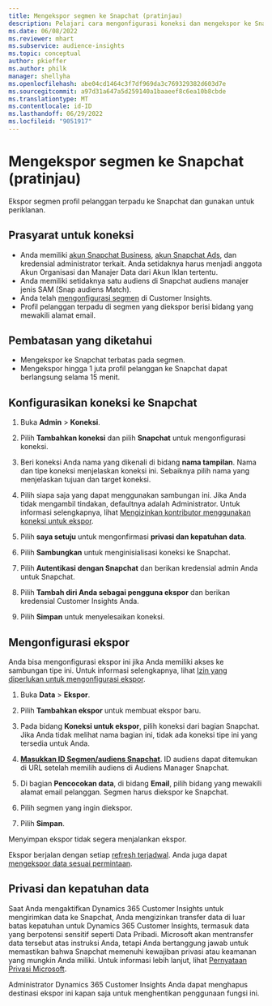 ```yaml
---
title: Mengekspor segmen ke Snapchat (pratinjau)
description: Pelajari cara mengonfigurasi koneksi dan mengekspor ke Snapchat.
ms.date: 06/08/2022
ms.reviewer: mhart
ms.subservice: audience-insights
ms.topic: conceptual
author: pkieffer
ms.author: philk
manager: shellyha
ms.openlocfilehash: abe04cd1464c3f7df969da3c769329382d603d7e
ms.sourcegitcommit: a97d31a647a5d259140a1baaeef8c6ea10b8cbde
ms.translationtype: MT
ms.contentlocale: id-ID
ms.lasthandoff: 06/29/2022
ms.locfileid: "9051917"
---
```

# <a name="export-segments-to-snapchat-preview"></a>Mengekspor segmen ke Snapchat (pratinjau)

Ekspor segmen profil pelanggan terpadu ke Snapchat dan gunakan untuk periklanan. 

## <a name="prerequisites-for-a-connection"></a>Prasyarat untuk koneksi

-   Anda memiliki [akun Snapchat Business](https://business.snapchat.com/), [akun Snapchat Ads](https://ads.snapchat.com/), dan kredensial administrator terkait. Anda setidaknya harus menjadi anggota Akun Organisasi dan Manajer Data dari Akun Iklan tertentu. 
-   Anda memiliki setidaknya satu audiens di Snapchat audiens manajer jenis SAM (Snap audiens Match). 
-   Anda telah [mengonfigurasi segmen](segments.md) di Customer Insights.
-   Profil pelanggan terpadu di segmen yang diekspor berisi bidang yang mewakili alamat email.

## <a name="known-limitations"></a>Pembatasan yang diketahui

- Mengekspor ke Snapchat terbatas pada segmen.
- Mengekspor hingga 1 juta profil pelanggan ke Snapchat dapat berlangsung selama 15 menit. 

## <a name="set-up-connection-to-snapchat"></a>Konfigurasikan koneksi ke Snapchat

1. Buka **Admin** > **Koneksi**.

1. Pilih **Tambahkan koneksi** dan pilih **Snapchat** untuk mengonfigurasi koneksi.

1. Beri koneksi Anda nama yang dikenali di bidang **nama tampilan**. Nama dan tipe koneksi menjelaskan koneksi ini. Sebaiknya pilih nama yang menjelaskan tujuan dan target koneksi.

1. Pilih siapa saja yang dapat menggunakan sambungan ini. Jika Anda tidak mengambil tindakan, defaultnya adalah Administrator. Untuk informasi selengkapnya, lihat [Mengizinkan kontributor menggunakan koneksi untuk ekspor](connections.md#allow-contributors-to-use-a-connection-for-exports).

1. Pilih **saya setuju** untuk mengonfirmasi **privasi dan kepatuhan data**.

1. Pilih **Sambungkan** untuk menginisialisasi koneksi ke Snapchat.

1. Pilih **Autentikasi dengan Snapchat** dan berikan kredensial admin Anda untuk Snapchat. 

1. Pilih **Tambah diri Anda sebagai pengguna ekspor** dan berikan kredensial Customer Insights Anda.

1. Pilih **Simpan** untuk menyelesaikan koneksi.

## <a name="configure-an-export"></a>Mengonfigurasi ekspor

Anda bisa mengonfigurasi ekspor ini jika Anda memiliki akses ke sambungan tipe ini. Untuk informasi selengkapnya, lihat [Izin yang diperlukan untuk mengonfigurasi ekspor](export-destinations.md#set-up-a-new-export).

1. Buka **Data** > **Ekspor**.

1. Pilih **Tambahkan ekspor** untuk membuat ekspor baru.

1. Pada bidang **Koneksi untuk ekspor**, pilih koneksi dari bagian Snapchat. Jika Anda tidak melihat nama bagian ini, tidak ada koneksi tipe ini yang tersedia untuk Anda.

1. [**Masukkan ID Segmen/audiens Snapchat**](https://businesshelp.snapchat.com/s/article/custom-audiences). ID audiens dapat ditemukan di URL setelah memilih audiens di Audiens Manager Snapchat. 

1. Di bagian **Pencocokan data**, di bidang **Email**, pilih bidang yang mewakili alamat email pelanggan. Segmen harus diekspor ke Snapchat.

1. Pilih segmen yang ingin diekspor. 

1. Pilih **Simpan**.

Menyimpan ekspor tidak segera menjalankan ekspor.

Ekspor berjalan dengan setiap [refresh terjadwal](system.md#schedule-tab). Anda juga dapat [mengekspor data sesuai permintaan](export-destinations.md#run-exports-on-demand). 


## <a name="data-privacy-and-compliance"></a>Privasi dan kepatuhan data

Saat Anda mengaktifkan Dynamics 365 Customer Insights untuk mengirimkan data ke Snapchat, Anda mengizinkan transfer data di luar batas kepatuhan untuk Dynamics 365 Customer Insights, termasuk data yang berpotensi sensitif seperti Data Pribadi. Microsoft akan mentransfer data tersebut atas instruksi Anda, tetapi Anda bertanggung jawab untuk memastikan bahwa Snapchat memenuhi kewajiban privasi atau keamanan yang mungkin Anda miliki. Untuk informasi lebih lanjut, lihat [Pernyataan Privasi Microsoft](https://go.microsoft.com/fwlink/?linkid=396732).

Administrator Dynamics 365 Customer Insights Anda dapat menghapus destinasi ekspor ini kapan saja untuk menghentikan penggunaan fungsi ini.
